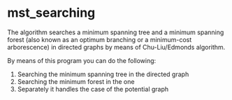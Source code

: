 # mst_searching
The algorithm searches a minimum spanning tree and a minimum spanning forest (also known as an optimum branching or a minimum-cost arborescence) in directed graphs by means of Chu-Liu/Edmonds algorithm.

By means of this program you can do the following:
1. Searching the minimum spanning tree in the directed graph
2. Searching the minimum forest in the one
3. Separately it handles the case of the potential graph
